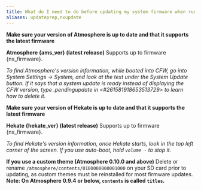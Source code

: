 ```yaml
---
title: What do I need to do before updating my system firmware when running CFW?
aliases: updateprep,nxupdate
---
```


**Make sure your version of Atmosphere is up to date and that it supports the latest firmware**

**Atmosphere {ams_ver} (latest release)**
Supports up to firmware {nx_firmware}.

*To find Atmosphere's version information, while booted into CFW, go into System Settings -> System, and look at   the text under the System Update button. If it says that a system update is ready instead of displaying the CFW version, type .pendingupdate in <#261581918653513729> to learn  how to delete it.*

**Make sure your version of Hekate is up to date and that it supports the latest firmware**

**Hekate {hekate_ver} (latest release)**
Supports up to firmware {nx_firmware}.

*To find Hekate's version information, once Hekate starts, look in the top left corner of the screen. If you use auto-boot, hold `volume -` to stop it.*

**If you use a custom theme (Atmosphere 0.10.0 and above)**
Delete or rename `/atmosphere/contents/0100000000001000` on your SD card prior to updating, as custom themes must be reinstalled for most firmware updates. **Note: On Atmosphere 0.9.4 or below, `contents` is called `titles`.**

